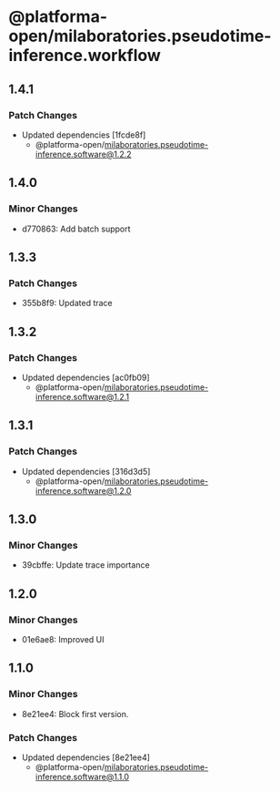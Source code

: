 # @platforma-open/milaboratories.pseudotime-inference.workflow

## 1.4.1

### Patch Changes

- Updated dependencies [1fcde8f]
  - @platforma-open/milaboratories.pseudotime-inference.software@1.2.2

## 1.4.0

### Minor Changes

- d770863: Add batch support

## 1.3.3

### Patch Changes

- 355b8f9: Updated trace

## 1.3.2

### Patch Changes

- Updated dependencies [ac0fb09]
  - @platforma-open/milaboratories.pseudotime-inference.software@1.2.1

## 1.3.1

### Patch Changes

- Updated dependencies [316d3d5]
  - @platforma-open/milaboratories.pseudotime-inference.software@1.2.0

## 1.3.0

### Minor Changes

- 39cbffe: Update trace importance

## 1.2.0

### Minor Changes

- 01e6ae8: Improved UI

## 1.1.0

### Minor Changes

- 8e21ee4: Block first version.

### Patch Changes

- Updated dependencies [8e21ee4]
  - @platforma-open/milaboratories.pseudotime-inference.software@1.1.0
